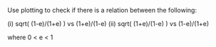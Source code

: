 Use plotting to check if there is a relation between the following:

(i) sqrt( (1-e)/(1+e) ) vs (1+e)/(1-e)
(ii) sqrt( (1+e)/(1-e) ) vs (1-e)/(1+e)

where 0 < e < 1
